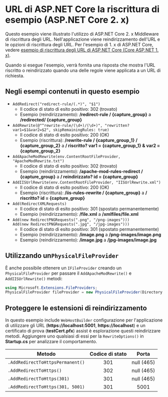 # <a name="aspnet-core-url-rewriting-sample-aspnet-core-2x"></a>URL di ASP.NET Core la riscrittura di esempio (ASP.NET Core 2. x)

Questo esempio viene illustrato l'utilizzo di ASP.NET Core 2. x Middleware di riscrittura degli URL. Nell'applicazione viene reindirizzamento dell'URL e le opzioni di riscrittura degli URL. Per l'esempio di 1. x di ASP.NET Core, vedere [esempio di riscrittura degli URL di ASP.NET Core (Core ASP.NET 1. x)](https://github.com/aspnet/Docs/tree/master/aspnetcore/fundamentals/url-rewriting/samples/1.x).

Quando si esegue l'esempio, verrà fornita una risposta che mostra l'URL riscritto o reindirizzato quando una delle regole viene applicata a un URL di richiesta.

## <a name="examples-in-this-sample"></a>Negli esempi contenuti in questo esempio

* `AddRedirect("redirect-rule/(.*)", "$1")`
  - Il codice di stato di esito positivo: 302 (trovato)
  - Esempio (reindirizzamento): **/redirect-rule / {capture_group}** a **/redirected/ {capture_group}**
* `AddRewrite(@"^rewrite-rule/(\d+)/(\d+)", "rewritten?var1=$1&var2=$2", skipRemainingRules: true)`
  - Il codice di stato di esito positivo: 200 (OK)
  - Esempio (riscrittura): **/rewrite-rule / {capture_group_1} / {capture_group_2}** a **/ riscritto? var1 = {capture_group_1} & var2 = {capture_group_2}**
* `AddApacheModRewrite(env.ContentRootFileProvider, "ApacheModRewrite.txt")`
  - Il codice di stato di esito positivo: 302 (trovato)
  - Esempio (reindirizzamento): **/apache-mod-rules-redirect / {capture_group}** a **/ reindirizzato? id = {capture_group}**
* `AddIISUrlRewrite(env.ContentRootFileProvider, "IISUrlRewrite.xml")`
  - Il codice di stato di esito positivo: 200 (OK)
  - Esempio (riscrittura): **/iis-rules-rewrite / {capture_group}** a **/ riscritto? id = {capture_group}**
* `Add(RedirectXMLRequests)`
  - Il codice di stato di esito positivo: 301 (spostato permanentemente)
  - Esempio (reindirizzamento): **/file.xml** a **/xmlfiles/file.xml**
* `Add(new RedirectPNGRequests(".png", "/png-images")))`<br>`Add(new RedirectPNGRequests(".jpg", "/jpg-images")))`
  - Il codice di stato di esito positivo: 301 (spostato permanentemente)
  - Esempio (reindirizzamento): **/image.png** a **/png-images/image.png**
  - Esempio (reindirizzamento): **/image.jpg** a **/jpg-images/image.jpg**

## <a name="using-a-physicalfileprovider"></a>Utilizzando un`PhysicalFileProvider`
È anche possibile ottenere un `IFileProvider` creando un `PhysicalFileProvider` per passare il `AddApacheModRewrite()` e `AddIISUrlRewrite()` metodi:
```csharp
using Microsoft.Extensions.FileProviders;
PhysicalFileProvider fileProvider = new PhysicalFileProvider(Directory.GetCurrentDirectory());
```
## <a name="secure-redirection-extensions"></a>Proteggere le estensioni di reindirizzamento
In questo esempio include `WebHostBuilder` configurazione per l'applicazione di utilizzare gli URL (**https://localhost:5001**, **https://localhost**) e un certificato di prova (**testCert.pfx**) assist è esplorazione questi reindirizzare metodi. Aggiungere uno qualsiasi di essi per la `RewriteOptions()` in **Startup.cs** per analizzare il comportamento.

Metodo | Codice di stato | Porta
--- | :---: | :---:
`.AddRedirectToHttpsPermanent()` | 301 | null (465)
`.AddRedirectToHttps()` | 302 | null (465)
`.AddRedirectToHttps(301)` | 301 | null (465)
`.AddRedirectToHttps(301, 5001)` | 301 | 5001
